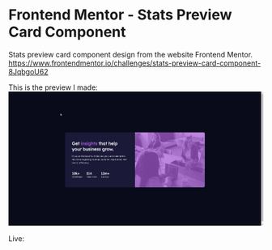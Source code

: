 # Frontend Mentor - Stats Preview Card Component

Stats preview card component design from the website Frontend Mentor.
https://www.frontendmentor.io/challenges/stats-preview-card-component-8JqbgoU62

This is the preview I made:
![](FinishedPreview.png)

Live: